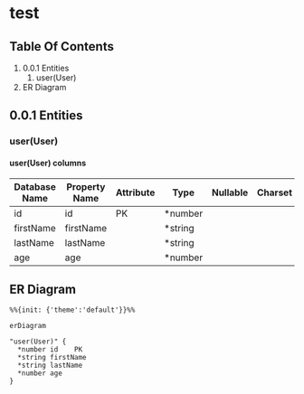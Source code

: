 # test

## Table Of Contents

1. 0.0.1 Entities
   1. user(User)
2. ER Diagram

## 0.0.1 Entities

### user(User)

#### user(User) columns

| Database Name | Property Name | Attribute | Type     | Nullable | Charset | Comment |
| ------------- | ------------- | --------- | -------- | -------- | ------- | ------- |
| id            | id            | PK        | \*number |          |         |         |
| firstName     | firstName     |           | \*string |          |         |         |
| lastName      | lastName      |           | \*string |          |         |         |
| age           | age           |           | \*number |          |         |         |

## ER Diagram

```mermaid
%%{init: {'theme':'default'}}%%

erDiagram

"user(User)" {
  *number id    PK
  *string firstName
  *string lastName
  *number age
}

```
